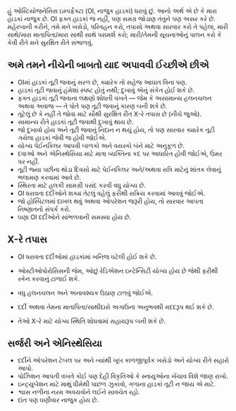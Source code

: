 હું ઓસ્ટિયોજનેસિસ ઇમ્પર્ફેક્ટા (OI, નાજુક હાડકાં) ધરાવું છું.
આનો અર્થ એ છે કે મારા હાડકાં નાજુક છે.
OI ફક્ત હાડકાં જ નહીં, પણ સમગ્ર જોડાણ તંતુને પણ અસર કરે છે.
મહેરબાની કરીને, તમે મને ખસેડો, પરિવહન કરો, તપાસો અથવા સારવાર કરો તે પહેલા, મારી સાથે/મારા માતાપિતા/મારા સાથી સાથે પરામર્શ કરો;
મારી/તેમની સૂચનાઓનું પાલન કરો કે કેવી રીતે મને સુરક્ષિત રીતે સંભાળવું.

## અમે તમને નીચેની બાબતો યાદ અપાવવી ઈચ્છીએ છીએ
- OIમાં હાડકાં તૂટી જવાનું સરળ છે, ક્યારેક તો સહેજ આઘાત વિના પણ.
- હાડકાં તૂટી જવાનું હંમેશાં સ્પષ્ટ હોતું નથી; દુખાવું એનું સંકેત હોઈ શકે છે.
- ફક્ત હાડકાં તૂટી જવાના લક્ષણો શોધતી વખતે — જેમ કે અસામાન્ય હલનચલન અથવા અવાજ — તે પોતે પણ તૂટી જવાનું કારણ બની શકે છે.
- તૂટેલું છે કે નહીં તે જોવા માટે સૌથી સુરક્ષિત રીત X-રે તપાસ છે (નીચે જુઓ).
- સામાન્ય રીતે હાડકાં તૂટી જવાથી દુખાવું થાય છે.
- જો દુખાવો હોય અને તૂટી જવાનું નિદાન ન થયું હોય, તો પણ સારવાર ક્યારેક તૂટી ગયેલા હાડકાં જેવી જ હોવી જોઈએ.
- યોગ્ય પેઈનકિલર આપવી બાળકો અને વયસ્કો બંને માટે અનુકૂળ છે.
- દવાઓ અને એનિસ્થેસિયા માટે માત્રા વ્યક્તિના કદ પર આધારિત હોવી જોઈએ, ઉંમર પર નહીં.
- તૂટી જ્યા પછીના થોડા દિવસો માટે પેઈનકિલર અને/અથવા રાત્રિ માટેનું શાંતક લેવાનું ભલામણ કરવામાં આવે છે.
- સ્થિરતા માટે હલકી સામગ્રી પસંદ કરવી વધુ યોગ્ય છે.
- OI ધરાવતા દર્દીઓને શક્ય તેટલું વહેલું ફરીથી સક્રિય કરવામાં આવવું જોઈએ.
- જો હોસ્પિટલમાં દાખલ થવું અથવા ઓપરેશન જરૂરી હોય, તો સારવાર આપતા નિષ્ણાતનો સંપર્ક કરો.
- ઘણા OI દર્દીઓને સાંભળવાની સમસ્યા હોય છે.

## X-રે તપાસ
- OI ધરાવતા દર્દીઓમાં હાડકાંમાં ખનિજ ઘટેલી હોઈ શકે છે.
- ઓસ્ટીઓપોરોસિસની જેમ, ઓછું રેડિએશન ઇન્ટેન્સિટી યોગ્ય હોય છે જેથી ફરીથી સ્કેન કરવાનું ટાળાઈ શકે.

- વધુ હલનચલન અને અનાવશ્યક ઉઠાણ ટાળવું જોઈએ.
- દર્દી અથવા તેમના માતાપિતા/સાથીદારો અગાઉના અનુભવથી મદદરૂપ થઈ શકે છે.
- તેઓ X-રે માટે યોગ્ય સ્થિતિ શોધવામાં સહાયરૂપ બની શકે છે.

## સર્જરી અને એનિસ્થેસિયા
- દર્દીને ઓપરેશન ટેબલ પર અને ત્યાંથી ખૂબ કાળજીપૂર્વક ખસેડો અને યોગ્ય રીતે સહારો આપો.
- પોઝિશન આપતી વખતે કોઈ પણ દેહી વિકૃતિઓ કે સ્નાયુઓના ખેંચાવ વિશે જાણ રાખો.
- ઇન્ટ્યુબેશન માટે માથું ધીમેથી પાછળ ઝુકાવો, ગળાના હાડકાં તૂટી ન જાય એ માટે.
- શ્વાસ નળીના નરમ અવયવોને લઈને સાવચેત રહો.
- દાંત પણ ઘણીવાર નાજુક હોય છે.